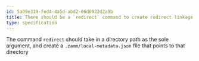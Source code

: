 ```yaml
---
id: 5a09e319-fed4-4a5d-abd2-06d6922d2a9b
title: There should be a `redirect` command to create redirect linkage
type: specification
---
```


The command `redirect` should take in a directory path as the sole argument, and create a `.zamm/local-metadata.json` file that points to that directory
